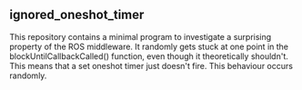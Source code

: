 ## ignored_oneshot_timer ##

This repository contains a minimal program to investigate a surprising property of the ROS middleware.
It randomly gets stuck at one point in the blockUntilCallbackCalled() function, even though it theoretically shouldn't.
This means that a set oneshot timer just doesn't fire. This behaviour occurs randomly.
